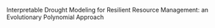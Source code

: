 Interpretable Drought Modeling for Resilient Resource Management: an Evolutionary Polynomial Approach
